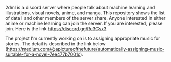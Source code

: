 2dml is a discord server where people talk about machine learning and illustrations, visual novels, anime, and manga. This repository shows the list of data I and other members of the server share.  Anyone interested in either anime or machine learning can join the server. If you are interested, please join. Here is the link https://discord.gg/Ru3Csx3

The project I'm currently working on is to assigning appropriate music for stories. The detail is described in the link below (https://medium.com/@apictureofthefuture/automatically-assigning-music-suitable-for-a-novel-7ee477b7001c).

